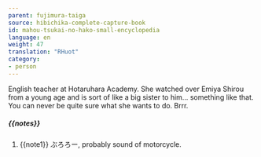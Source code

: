```yaml
---
parent: fujimura-taiga
source: hibichika-complete-capture-book
id: mahou-tsukai-no-hako-small-encyclopedia
language: en
weight: 47
translation: "RHuot"
category:
- person
---
```


English teacher at Hotaruhara Academy. She watched over Emiya Shirou from a young age and is sort of like a big sister to him… something like that. You can never be quite sure what she wants to do. Brrr.

##### {{notes}}

1. {{note1}} ぶろろー, probably sound of motorcycle.
